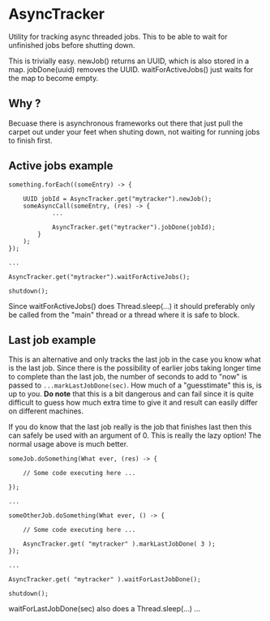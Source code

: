 # AsyncTracker

Utility for tracking async threaded jobs. This to be able to wait for unfinished jobs before shutting down.

This is trivially easy. newJob() returns an UUID, which is also stored in a map. jobDone(uuid) removes the UUID.
waitForActiveJobs() just waits for the map to become empty.

## Why ?

Becuase there is asynchronous frameworks out there that just pull the carpet out under your feet when shuting down, not waiting for running jobs to finish first.

## Active jobs example

    something.forEach((someEntry) -> {

        UUID jobId = AsyncTracker.get("mytracker").newJob();
        someAsyncCall(someEntry, (res) -> {
                ...

                AsyncTracker.get("mytracker").jobDone(jobId);
            }
        );
    });

    ...

    AsyncTracker.get("mytracker").waitForActiveJobs();

    shutdown();

Since waitForActiveJobs() does Thread.sleep(...) it should preferably only be called from the "main" thread or a thread where it is safe to block.

## Last job example

This is an alternative and only tracks the last job in the case you know what is the last job. Since there is the possibility of earlier jobs taking longer time to complete than the last job, the number of seconds to add to "now" is passed to `...markLastJobDone(sec)`. How much of a "guesstimate" this is, is up to you. **Do note** that this is a bit dangerous and can fail since it is quite difficult to guess how much extra time to give it and result can easily differ on different machines. 

If you do know that the last job really is the job that finishes last then this can safely be used with an argument of 0. This is really the lazy option! The normal usage above is much better.

    someJob.doSomething(What ever, (res) -> {

        // Some code executing here ...

    });

    ...

    someOtherJob.doSomething(What ever, () -> {

        // Some code executing here ...

        AsyncTracker.get( "mytracker" ).markLastJobDone( 3 );
    });

    ...

    AsyncTracker.get( "mytracker" ).waitForLastJobDone();

    shutdown();

waitForLastJobDone(sec) also does a Thread.sleep(...) ...
